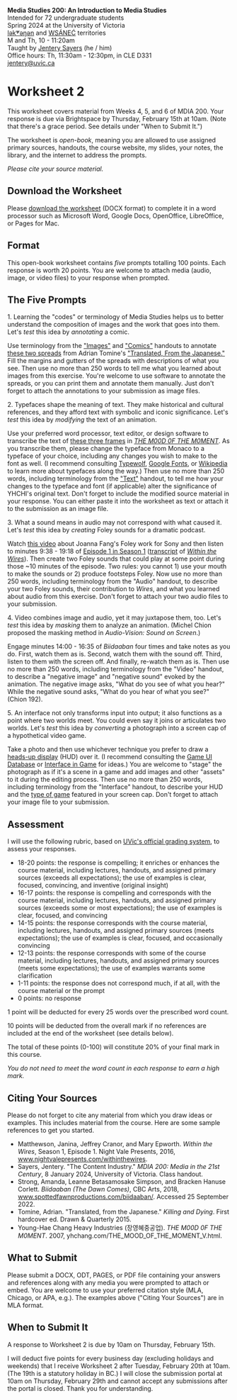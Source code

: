 **Media Studies 200: An Introduction to Media Studies**    
Intended for 72 undergraduate students     
Spring 2024 at the University of Victoria  
[lək̓ʷəŋən](https://www.songheesnation.ca/community/l-k-ng-n-traditional-territory) and [<u>W</u>SÁNEĆ](https://wsanec.com/) territories  
M and Th, 10 - 11:20am     
Taught by [Jentery Sayers](https://jntry.work/) (he / him)      
Office hours: Th, 11:30am - 12:30pm, in CLE D331    
[jentery@uvic.ca](mailto:jentery@uvic.ca)

# Worksheet 2

This worksheet covers material from Weeks 4, 5, and 6 of MDIA 200. Your response is due via Brightspace by Thursday, February 15th at 10am. (Note that there's a grace period. See details under "When to Submit It.")  

The worksheet is *open-book*, meaning you are allowed to use assigned primary sources, handouts, the course website, my slides, your notes, the library, and the internet to address the prompts.

*Please cite your source material.* 

## Download the Worksheet 

Please [download the worksheet](mdia200v2Worksheet2.docx) (DOCX format) to complete it in a word processor such as Microsoft Word, Google Docs, OpenOffice, LibreOffice, or Pages for Mac.  

## Format

This open-book worksheet contains *five* prompts totalling 100 points. Each response is worth 20 points. You are welcome to attach media (audio, image, or video files) to your response when prompted.  

## The Five Prompts 

1\. Learning the "codes" or terminology of Media Studies helps us to better understand the composition of images and the work that goes into them. Let's *test* this idea by *annotating* a comic. 

Use terminology from the ["Images"](https://bright.uvic.ca/d2l/common/dialogs/quickLink/quickLink.d2l?ou=300618&type=coursefile&fileId=imagesHandout.pdf) and ["Comics"](https://bright.uvic.ca/d2l/common/dialogs/quickLink/quickLink.d2l?ou=300618&type=coursefile&fileId=comicsHandout.pdf) handouts to annotate [these two spreads](https://bright.uvic.ca/d2l/common/dialogs/quickLink/quickLink.d2l?ou=300618&type=coursefile&fileId=tomineSpreads.pdf) from Adrian Tomine's ["Translated, From the Japanese."](https://bright.uvic.ca/d2l/common/dialogs/quickLink/quickLink.d2l?ou=300618&type=coursefile&fileId=tomineTranslatedFromTheJapanese.pdf) Fill the margins and gutters of the spreads with descriptions of what you see. Then use no more than 250 words to tell me what you learned about images from this exercise. You're welcome to use software to annotate the spreads, or you can print them and annotate them manually. Just don't forget to attach the annotations to your submission as image files. 

2\. Typefaces shape the meaning of text. They make historical and cultural references, and they afford text with symbolic and iconic significance. Let's *test* this idea by *modifying* the text of an animation. 

Use your preferred word processor, text editor, or design software to transcribe the text of [these three frames](https://bright.uvic.ca/d2l/common/dialogs/quickLink/quickLink.d2l?ou=300618&type=coursefile&fileId=yhchiM00DFramesForWorksheet2.pdf) in [*THE M00D 0F THE M0MENT*](https://www.yhchang.com/THE_MOOD_OF_THE_MOMENT_V.html). As you transcribe them, please change the typeface from Monaco to a typeface of your choice, including any changes you wish to make to the font as well. (I recommend consulting [Typewolf](https://www.typewolf.com/recommendations), [Google Fonts](https://fonts.google.com/), or [Wikipedia](https://en.wikipedia.org/wiki/List_of_typefaces) to learn more about typefaces along the way.) Then use no more than 250 words, including terminology from the ["Text"](https://bright.uvic.ca/content/enforced/300618-202401MDIA200A01(22068)CO/textHandout.pdf) handout, to tell me how your changes to the typeface and font (if applicable) alter the significance of YHCHI's original text. Don't forget to include the modified source material in your response. You can either paste it into the worksheet as text or attach it to the submission as an image file. 

3\. What a sound means in audio may not correspond with what caused it. Let's *test* this idea by *creating* Foley sounds for a dramatic podcast.   

Watch [this video](https://www.youtube.com/watch?v=WFVLWo5B81w) about Joanna Fang's Foley work for Sony and then listen to minutes 9:38 - 19:18 of [Episode 1 in Season 1](https://beta.prx.org/stories/232303) ([transcript](https://bright.uvic.ca/d2l/common/dialogs/quickLink/quickLink.d2l?ou=300618&type=coursefile&fileId=withinTheWiresTranscriptS1E1.pdf) of [*Within the Wires*](https://www.nightvalepresents.com/withinthewires)). Then create two Foley sounds that could play at some point during those ~10 minutes of the episode. Two rules: you cannot 1) use your mouth to make the sounds or 2) produce footsteps Foley. Now use no more than 250 words, including terminology from the "Audio" handout, to describe your two Foley sounds, their contribution to *Wires*, and what you learned about audio from this exercise. Don't forget to attach your two audio files to your submission.  

4\. Video combines image and audio, yet it may juxtapose them, too. Let's *test* this idea by *masking* them to analyze an animation. (Michel Chion proposed the masking method in *Audio-Vision: Sound on Screen*.)

Engage minutes 14:00 - 16:35 of *Biidaaban* four times and take notes as you do. First, watch them as is. Second, watch them with the sound off. Third, listen to them with the screen off. And finally, re-watch them as is. Then use no more than 250 words, including terminology from the "Video" handout, to describe a "negative image" and "negative sound" evoked by the animation. The negative image asks, "What do you see of what you hear?" While the negative sound asks, "What do you hear of what you see?" (Chion 192).   

5\. An interface not only transforms input into output; it also functions as a point where two worlds meet. You could even say it joins or articulates two worlds. Let's *test* this idea by *converting* a photograph into a screen cap of a hypothetical video game. 

Take a photo and then use whichever technique you prefer to draw a [heads-up display](https://en.wikipedia.org/wiki/HUD_(video_games)) (HUD) over it. (I recommend consulting the [Game UI Database](https://www.gameuidatabase.com/index.php) or [Interface in Game](https://interfaceingame.com/) for ideas.) You are welcome to "stage" the photograph as if it's a scene in a game and add images and other "assets" to it during the editing process. Then use no more than 250 words, including terminology from the "Interface" handout, to describe your HUD and the [type of game](https://en.wikipedia.org/wiki/List_of_video_game_genres) featured in your screen cap. Don't forget to attach your image file to your submission. 

## Assessment 

I will use the following rubric, based on [UVic's official grading system](https://www.uvic.ca/calendar/undergrad/index.php#/policy/S1AAgoGuV?bc=true&bcCurrent=14%20-%20Grading&bcGroup=Undergraduate%20Academic%20Regulations&bcItemType=policies), to assess your responses. 

* 18-20 points: the response is compelling; it enriches or enhances the course material, including lectures, handouts, and assigned primary sources (exceeds all expectations); the use of examples is clear, focused, convincing, and inventive (original insight)
* 16-17 points: the response is compelling and corresponds with the course material, including lectures, handouts, and assigned primary sources (exceeds some or most expectations); the use of examples is clear, focused, and convincing 
* 14-15 points: the response corresponds with the course material, including lectures, handouts, and assigned primary sources (meets expectations); the use of examples is clear, focused, and occasionally convincing
* 12-13 points: the response corresponds with some of the course material, including lectures, handouts, and assigned primary sources (meets some expectations); the use of examples warrants some clarification 
* 1-11 points: the response does not correspond much, if at all, with the course material or the prompt
* 0 points: no response  

1 point will be deducted for every 25 words over the prescribed word count. 

10 points will be deducted from the overall mark if no references are included at the end of the worksheet (see details below).

The total of these points (0-100) will constitute 20% of your final mark in this course. 

*You do not need to meet the word count in each response to earn a high mark.* 

## Citing Your Sources 

Please do not forget to cite any material from which you draw ideas or examples. This includes material from the course. Here are some sample references to get you started.  
 
* Matthewson, Janina, Jeffrey Cranor, and Mary Epworth. *Within the Wires*, Season 1, Episode 1. Night Vale Presents, 2016, www.nightvalepresents.com/withinthewires.
* Sayers, Jentery. "The Content Industry." *MDIA 200: Media in the 21st Century*, 8 January 2024, University of Victoria. Class handout. 
* Strong, Amanda, Leanne Betasamosake Simpson, and Bracken Hanuse Corlett. *Biidaaban (The Dawn Comes)*, CBC Arts, 2018, www.spottedfawnproductions.com/biidaaban/. Accessed 25 September 2022.
* Tomine, Adrian. "Translated, from the Japanese." *Killing and Dying*. First hardcover ed. Drawn & Quarterly 2015.
* Young-Hae Chang Heavy Industries (장영혜중공업). *THE M00D 0F THE M0MENT*. 2007, yhchang.com/THE_MOOD_OF_THE_MOMENT_V.html.

## What to Submit 

Please submit a DOCX, ODT, PAGES, or PDF file containing your answers and references along with any media you were prompted to attach or embed. You are welcome to use your preferred citation style (MLA, Chicago, or APA, e.g.). The examples above ("Citing Your Sources") are in MLA format. 

## When to Submit It

A response to Worksheet 2 is due by 10am on Thursday, February 15th.

I will deduct five points for every business day (excluding holidays and weekends) that I receive Worksheet 2 after Tuesday, February 20th at 10am. (The 19th is a statutory holiday in BC.) I will close the submission portal at 10am on Thursday, February 29th and cannot accept any submissions after the portal is closed. Thank you for understanding.
